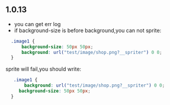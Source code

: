 ## 1.0.13
* you can get err log
* if background-size is before background,you can not sprite:
```css
  .image1 {
      background-size: 50px 50px;
      background: url("test/image/shop.png?__spriter") 0 0;
  }
```
sprite will fail,you should write:
```css
   .image1 {
       background: url("test/image/shop.png?__spriter") 0 0;
     background-size: 50px 50px;
  }
 ```